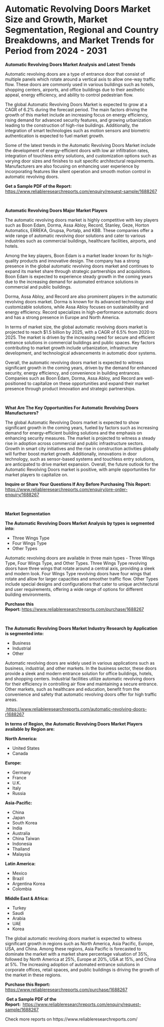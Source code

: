 <p><h1>Automatic Revolving Doors Market Size and Growth, Market Segmentation, Regional and Country Breakdowns, and Market Trends for Period from 2024 -  2031</h1></p><p><strong>Automatic Revolving Doors Market Analysis and Latest Trends</strong></p>
<p><p>Automatic revolving doors are a type of entrance door that consist of multiple panels which rotate around a vertical axis to allow one-way traffic flow. These doors are commonly used in various buildings such as hotels, shopping centers, airports, and office buildings due to their aesthetic appeal, energy efficiency, and ability to control pedestrian flow.</p><p>The global Automatic Revolving Doors Market is expected to grow at a CAGR of 6.2% during the forecast period. The main factors driving the growth of this market include an increasing focus on energy efficiency, rising demand for advanced security features, and growing urbanization leading to the construction of high-rise buildings. Additionally, the integration of smart technologies such as motion sensors and biometric authentication is expected to fuel market growth.</p><p>Some of the latest trends in the Automatic Revolving Doors Market include the development of energy-efficient doors with low air infiltration rates, integration of touchless entry solutions, and customization options such as varying door sizes and finishes to suit specific architectural requirements. Manufacturers are also focusing on enhancing user experience by incorporating features like silent operation and smooth motion control in automatic revolving doors.</p></p>
<p><strong>Get a Sample PDF of the Report:&nbsp;</strong> <a href="https://www.reliableresearchreports.com/enquiry/request-sample/1688267">https://www.reliableresearchreports.com/enquiry/request-sample/1688267</a></p>
<p>&nbsp;</p>
<p><strong>Automatic Revolving Doors Major Market Players</strong></p>
<p><p>The automatic revolving doors market is highly competitive with key players such as Boon Edam, Dorma, Assa Abloy, Record, Stanley, Geze, Horton Automatics, ERREKA, Grupsa, Portalp, and KBB. These companies offer a wide range of automatic revolving door solutions and cater to various industries such as commercial buildings, healthcare facilities, airports, and hotels.</p><p>Among the key players, Boon Edam is a market leader known for its high-quality products and innovative design. The company has a strong presence in the global automatic revolving doors market and continues to expand its market share through strategic partnerships and acquisitions. Boon Edam is expected to experience steady growth in the coming years due to the increasing demand for automated entrance solutions in commercial and public buildings.</p><p>Dorma, Assa Abloy, and Record are also prominent players in the automatic revolving doors market. Dorma is known for its advanced technology and customizable solutions, while Assa Abloy focuses on sustainability and energy efficiency. Record specializes in high-performance automatic doors and has a strong presence in Europe and North America.</p><p>In terms of market size, the global automatic revolving doors market is projected to reach $1.5 billion by 2025, with a CAGR of 6.5% from 2020 to 2025. The market is driven by the increasing need for secure and efficient entrance solutions in commercial buildings and public spaces. Key factors contributing to market growth include urbanization, infrastructure development, and technological advancements in automatic door systems.</p><p>Overall, the automatic revolving doors market is expected to witness significant growth in the coming years, driven by the demand for enhanced security, energy efficiency, and convenience in building entrances. Companies such as Boon Edam, Dorma, Assa Abloy, and Record are well-positioned to capitalize on these opportunities and expand their market presence through product innovation and strategic partnerships.</p></p>
<p>&nbsp;</p>
<p><strong>What Are The Key Opportunities For Automatic Revolving Doors Manufacturers?</strong></p>
<p><p>The global Automatic Revolving Doors market is expected to show significant growth in the coming years, fueled by factors such as increasing demand for energy-efficient building solutions and the emphasis on enhancing security measures. The market is projected to witness a steady rise in adoption across commercial and public infrastructure sectors. Growth in smart city initiatives and the rise in construction activities globally will further boost market growth. Additionally, innovations in door technology, such as sensor-based systems and touchless entry solutions, are anticipated to drive market expansion. Overall, the future outlook for the Automatic Revolving Doors market is positive, with ample opportunities for market players to capitalize on.</p></p>
<p><strong>Inquire or Share Your Questions If Any Before Purchasing This Report:</strong> <a href="https://www.reliableresearchreports.com/enquiry/pre-order-enquiry/1688267">https://www.reliableresearchreports.com/enquiry/pre-order-enquiry/1688267</a></p>
<p>&nbsp;</p>
<p><strong>Market Segmentation</strong></p>
<p><strong>The Automatic Revolving Doors Market Analysis by types is segmented into:</strong></p>
<p><ul><li>Three Wings Type</li><li>Four Wings Type</li><li>Other Types</li></ul></p>
<p><p>Automatic revolving doors are available in three main types - Three Wings Type, Four Wings Type, and Other Types. Three Wings Type revolving doors have three wings that rotate around a central axis, providing a sleek and modern look. Four Wings Type revolving doors have four wings that rotate and allow for larger capacities and smoother traffic flow. Other Types include special designs and configurations that cater to unique architectural and user requirements, offering a wide range of options for different building environments.</p></p>
<p><strong>Purchase this Report:&nbsp;</strong><a href="https://www.reliableresearchreports.com/purchase/1688267">https://www.reliableresearchreports.com/purchase/1688267</a></p>
<p>&nbsp;</p>
<p><strong>The Automatic Revolving Doors Market Industry Research by Application is segmented into:</strong></p>
<p><ul><li>Business</li><li>Industrial</li><li>Other</li></ul></p>
<p><p>Automatic revolving doors are widely used in various applications such as business, industrial, and other markets. In the business sector, these doors provide a sleek and modern entrance solution for office buildings, hotels, and shopping centers. Industrial facilities utilize automatic revolving doors for their efficiency in controlling air flow and maintaining a secure entrance. Other markets, such as healthcare and education, benefit from the convenience and safety that automatic revolving doors offer for high traffic areas.</p></p>
<p><a href="https://www.reliableresearchreports.com/automatic-revolving-doors-r1688267">&nbsp;https://www.reliableresearchreports.com/automatic-revolving-doors-r1688267</a></p>
<p><strong>In terms of Region, the Automatic Revolving Doors Market Players available by Region are:</strong></p>
<p>
    <p> <strong> North America: </strong>
        <ul>
            <li>United States</li>
            <li>Canada</li>
        </ul>
        </p> 
    <p> <strong> Europe: </strong>
        <ul>
            <li>Germany</li>
            <li>France</li>
            <li>U.K.</li>
            <li>Italy</li>
            <li>Russia</li>
        </ul>
        </p> 
    <p> <strong> Asia-Pacific: </strong>
        <ul>
            <li>China</li>
            <li>Japan</li>
            <li>South Korea</li>
            <li>India</li>
            <li>Australia</li>
            <li>China Taiwan</li>
            <li>Indonesia</li>
            <li>Thailand</li>
            <li>Malaysia</li>
        </ul>
        </p> 
    <p> <strong> Latin America: </strong>
        <ul>
            <li>Mexico</li>
            <li>Brazil</li>
            <li>Argentina Korea</li>
            <li>Colombia</li>
        </ul>
        </p> 
    <p> <strong> Middle East & Africa: </strong>
        <ul>
            <li>Turkey</li>
            <li>Saudi</li>
            <li>Arabia</li>
            <li>UAE</li>
            <li>Korea</li>
        </ul>
    </p>
    </p>
<p><p>The global automatic revolving doors market is expected to witness significant growth in regions such as North America, Asia Pacific, Europe, USA, and China. Among these regions, Asia Pacific is forecasted to dominate the market with a market share percentage valuation of 35%, followed by North America at 25%, Europe at 20%, USA at 15%, and China at 5%. The increasing adoption of automated entrance solutions in corporate offices, retail spaces, and public buildings is driving the growth of the market in these regions.</p></p>
<p><strong>Purchase this Report: </strong><a href="https://www.reliableresearchreports.com/purchase/1688267">https://www.reliableresearchreports.com/purchase/1688267</a></p>
<p>&nbsp;<strong>Get a Sample PDF of the Report:&nbsp;&nbsp;</strong><a href="https://www.reliableresearchreports.com/enquiry/request-sample/1688267">https://www.reliableresearchreports.com/enquiry/request-sample/1688267</a></p>
<p><strong></strong></p>
<p>Check more reports on https://www.reliableresearchreports.com/</p>